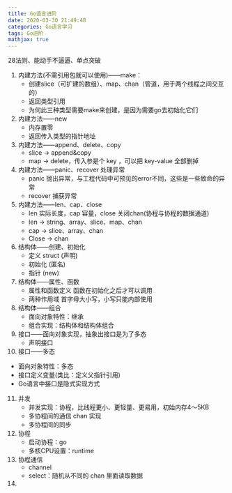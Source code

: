 ```yaml
---
title: Go语言进阶
date: 2020-03-30 21:49:48
categories: Go语言学习
tags: Go进阶
mathjax: true
---
```


28法则、能动手不逼逼、单点突破

<!--more-->

1. 内建方法(不需引用包就可以使用)——make：
   * 创建slice（可扩建的数组）、map、chan（管道，用于两个线程之间交互的）
   * 返回类型引用
   * 为何此三种类型需要make来创建，是因为需要go去初始化它们
2. 内建方法——new
   * 内存置零
   * 返回传入类型的指针地址
3. 内建方法——append、delete、copy
   * slice  -> append&copy
   * map -> delete，传入参是个 key ，可以把 key-value 全部删掉
4. 内建方法——panic、recover 处理异常
   * panic 抛出异常，与工程代码中可预见的error不同，这些是一些致命的异常
   * recover 捕获异常
5. 内建方法——len、cap、close
   * len 实际长度，cap 容量，close 关闭chan(协程与协程的数据通道)
   * len -> string、array、slice、map、chan
   * cap -> slice、array、chan
   * Close -> chan
6. 结构体——创建、初始化
   * 定义 struct (声明)
   * 初始化 (匿名)
   * 指针 (new)
7. 结构体——属性、函数
   * 属性和函数定义 函数在初始化之后才可以调用
   * 两种作用域 首字母大小写，小写只能内部使用
8. 结构体——组合
   * 面向对象特性：继承
   * 组合实现：结构体和结构体组合
9. 接口——面向对象实现，抽象出接口是为了多态
   * 声明接口
10. 接口——多态
   * 面向对象特性：多态
   * 接口定义变量(类比：定义父指针引用)
   * Go语言中接口是隐式实现方式
11. 并发
    * 并发实现：协程，比线程更小、更轻量、更易用，初始内存4～5KB
    * 多协程间的通信 chan 实现
    * 多协程间的同步
12. 协程
    * 启动协程：go
    * 多核CPU设置：runtime
13. 协程通信
    * channel
    * select：随机从不同的 chan 里面读取数据
14. 

